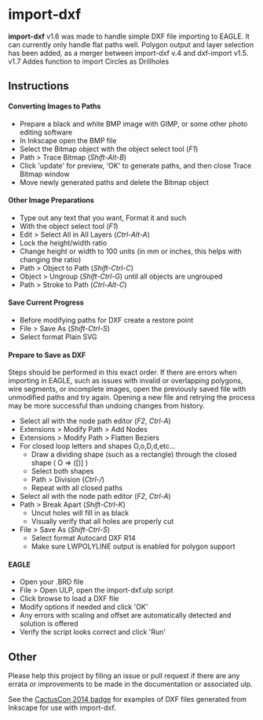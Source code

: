 # import-dxf


__import-dxf__ v1.6 was made to handle simple DXF file importing to EAGLE. It can currently only handle flat paths well.
Polygon output and layer selection has been added, as a merger between import-dxf v.4 and dxf-import v1.5.
v1.7 Addes function to import Circles as Drillholes

## Instructions

#### Converting Images to Paths
* Prepare a black and white BMP image with GIMP, or some other photo editing software
* In Inkscape open the BMP file
* Select the Bitmap object with the object select tool (*F1*)
* Path > Trace Bitmap (*Shift-Alt-B*)
* Click 'update' for preview, 'OK' to generate paths, and then close Trace Bitmap window
* Move newly generated paths and delete the Bitmap object

#### Other Image Preparations
* Type out any text that you want, Format it and such
* With the object select tool (*F1*)
* Edit > Select All in All Layers (*Ctrl-Alt-A*)
* Lock the height/width ratio
* Change height or width to 100 units (in mm or inches, this helps with changing the ratio)
* Path > Object to Path (*Shift-Ctrl-C*)
* Object > Ungroup (*Shift-Ctrl-G*) until all objects are ungrouped
* Path > Stroke to Path (*Ctrl-Alt-C*)

#### Save Current Progress
* Before modifying paths for DXF create a restore point
* File > Save As (*Shift-Ctrl-S*)
* Select format Plain SVG

#### Prepare to Save as DXF
Steps should be performed in this exact order. If there are errors when
importing in EAGLE, such as issues with invalid or overlapping polygons, 
wire segments, or incomplete images, open the previously saved file
with unmodified paths and try again. Opening a new file and retrying the
process may be more successful than undoing changes from history.
* Select all with the node path editor (*F2*, *Ctrl-A*)
* Extensions > Modify Path > Add Nodes
* Extensions > Modify Path > Flatten Beziers
* For closed loop letters and shapes O,o,D,d,etc...
  * Draw a dividing shape (such as a rectangle) through the closed shape ( O => ([)] )
  * Select both shapes
  * Path > Division (*Ctrl-/*)
  * Repeat with all closed paths
* Select all with the node path editor (*F2*, *Ctrl-A*)
* Path > Break Apart (*Shift-Ctrl-K*)
  * Uncut holes will fill in as black
  * Visually verify that all holes are properly cut
* File > Save As (*Shift-Ctrl-S*)
  * Select format Autocard DXF R14
  * Make sure LWPOLYLINE output is enabled for polygon support

#### EAGLE
* Open your .BRD file
* File > Open ULP, open the import-dxf.ulp script
* Click browse to load a DXF file
* Modify options if needed and click 'OK'
* Any errors with scaling and offset are automatically detected and solution is offered
* Verify the script looks correct and click 'Run'

## Other
Please help this project by filing an issue or pull request if there are any errata 
or improvements to be made in the documentation or associated ulp.

See the [CactusCon 2014 badge](https://github.com/erikwilson/cactuscon2014/tree/master/imgs)
for examples of DXF files generated from Inkscape for use with import-dxf.
